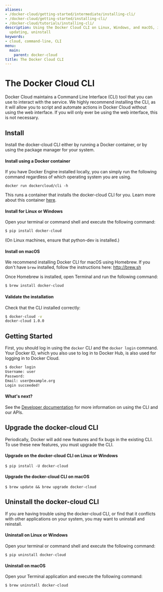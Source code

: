 ```yaml
---
aliases:
- /docker-cloud/getting-started/intermediate/installing-cli/
- /docker-cloud/getting-started/installing-cli/
- /docker-cloud/tutorials/installing-cli/
description: Using the Docker Cloud CLI on Linux, Windows, and macOS, installing,
  updating, uninstall
keywords:
- cloud, command-line, CLI
menu:
  main:
    parent: docker-cloud
title: The Docker Cloud CLI
---
```


# The Docker Cloud CLI

Docker Cloud maintains a Command Line Interface (CLI) tool that you can use
to interact with the service. We highly recommend installing the CLI, as it will
allow you to script and automate actions in Docker Cloud without using the web
interface. If you will only ever be using the web interface, this is not
necessary.

## Install

Install the docker-cloud CLI either by running a Docker container, or by using the package manager for your system.

#### Install using a Docker container

If you have Docker Engine installed locally, you can simply run the following command regardless of which operating system you are using.

```
docker run dockercloud/cli -h
```

This runs a container that installs the docker-cloud CLI for you. Learn more about this container [here](https://github.com/docker/dockercloud-cli#docker-image).

#### Install for Linux or Windows

Open your terminal or command shell and execute the following command:

```bash
$ pip install docker-cloud
```
(On Linux machines, ensure that python-dev is installed.)

#### Install on macOS

We recommend installing Docker CLI for macOS using Homebrew. If you don't have `brew` installed, follow the instructions here: <a href="http://brew.sh" target="_blank">http://brew.sh</a>

Once Homebrew is installed, open Terminal and run the following command:

```bash
$ brew install docker-cloud
```

#### Validate the installation

Check that the CLI installed correctly:

```bash
$ docker-cloud -v
docker-cloud 1.0.0
```

## Getting Started

First, you should log in using the `docker` CLI and the `docker login` command.
Your Docker ID, which you also use to log in to Docker Hub, is also used for
logging in to Docker Cloud.

```bash
$ docker login
Username: user
Password:
Email: user@example.org
Login succeeded!
```

#### What's next?

See the [Developer documentation](/apidocs/docker-cloud.md) for more information on using the CLI and our APIs.

## Upgrade the docker-cloud CLI

Periodically, Docker will add new features and fix bugs in the existing CLI. To use these new features, you must upgrade the CLI.

#### Upgrade on the docker-cloud CLI on Linux or Windows

```
$ pip install -U docker-cloud
```

#### Upgrade the docker-cloud CLI on macOS

```
$ brew update && brew upgrade docker-cloud
```

## Uninstall the docker-cloud CLI

If you are having trouble using the docker-cloud CLI, or find that it conflicts
with other applications on your system, you may want to uninstall and reinstall.

#### Uninstall on Linux or Windows

Open your terminal or command shell and execute the following command:

```
$ pip uninstall docker-cloud
```

#### Uninstall on macOS

Open your Terminal application and execute the following command:

```
$ brew uninstall docker-cloud
```
